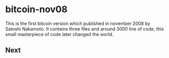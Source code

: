 # bitcoin-nov08
This is the first bitcoin version which published in november 2008 by Satoshi Nakamoto. It contains three files and around 3000 line of code, this small masterpiece of code later changed the world. 
## Next


